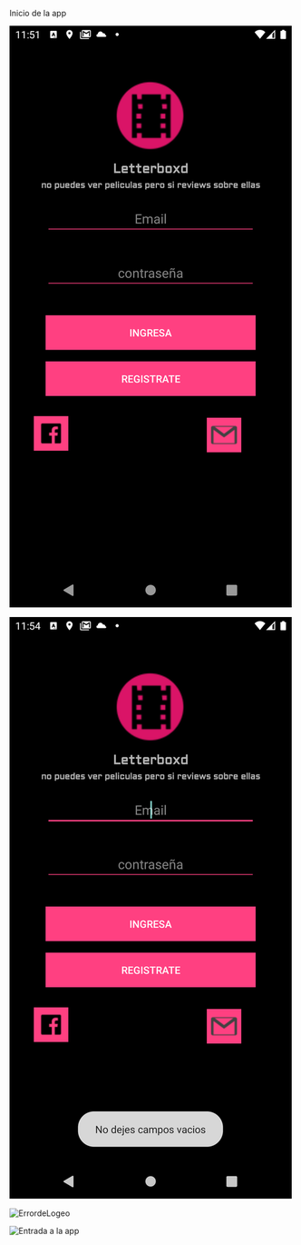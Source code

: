 
Inicio de la app


![Inicio de la app](https://github.com/karlistack/Letterboxd/blob/master/Screenshot_20210227_235202.png)


![Logeo](https://github.com/karlistack/Letterboxd/blob/master/Screenshot_20210227_235405.png)

![ErrordeLogeo](https://raw.githubusercontent.com/parzibyte/WaterPy/master/assets/ImagenV1.png)


![Entrada a la app](https://raw.githubusercontent.com/parzibyte/WaterPy/master/assets/ImagenV1.png)
